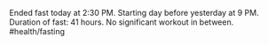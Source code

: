 Ended fast today at 2:30 PM. Starting day before yesterday at 9 PM. Duration of fast: 41 hours. No significant workout in between.
#health/fasting 